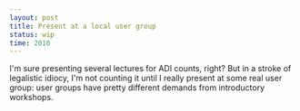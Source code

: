 ```yaml
---
layout: post
title: Present at a local user group
status: wip
time: 2010
---
```


I'm sure presenting several lectures for ADI counts, right? But in a
stroke of legalistic idiocy, I'm not counting it until I really
present at some real user group: user groups have pretty different
demands from introductory workshops.